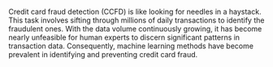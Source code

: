 Credit card fraud detection (CCFD) is like looking for needles in a haystack. This task involves sifting through millions of daily transactions to identify the fraudulent ones. With the data volume continuously growing, it has become nearly unfeasible for human experts to discern significant patterns in transaction data. Consequently, machine learning methods have become prevalent in identifying and preventing credit card fraud.
